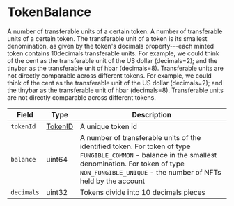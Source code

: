 # TokenBalance

A number of transferable units of a certain token. A number of transferable units of a certain token. The transferable unit of a token is its smallest denomination, as given by the token's decimals property---each minted token contains 10decimals transferable units. For example, we could think of the cent as the transferable unit of the US dollar (decimals=2); and the tinybar as the transferable unit of hbar (decimals=8). Transferable units are not directly comparable across different tokens. For example, we could think of the cent as the transferable unit of the US dollar (decimals=2); and the tinybar as the transferable unit of hbar (decimals=8). Transferable units are not directly comparable across different tokens.

| Field      | Type                  | Description                                                                                                                                                                                                          |
| ---------- | --------------------- | -------------------------------------------------------------------------------------------------------------------------------------------------------------------------------------------------------------------- |
| `tokenId`  | [TokenID](tokenid.md) | A unique token id                                                                                                                                                                                                    |
| `balance`  | uint64                | A number of transferable units of the identified token. For token of type `FUNGIBLE_COMMON` - balance in the smallest denomination. For token of type `NON_FUNGIBLE_UNIQUE` - the number of NFTs held by the account |
| `decimals` | uint32                | Tokens divide into 10 decimals pieces                                                                                                                                                                                |
